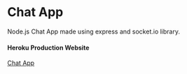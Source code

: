 # Chat App

Node.js Chat App made using express and socket.io library.

#### Heroku Production Website

[Chat App](https://chat-app-pranav.herokuapp.com/)
